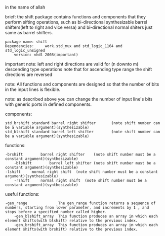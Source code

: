 in the name of allah

brief: the shift package contains functions and components that they perform sifting operations, such as bi-directional synthesizable  barrel shifters(left to right and vice versa) and bi-directional normal shiters just same as barrel shifters.
    
    package name: shift
   	Dependencies:     work.std_mux and std_logic_1164 and std_logic_unsigned 
		version: vhdl 2008(important)
	
important note: left and right directions are valid for (n downto m) descending type operations note that for ascending type range the shift directions are reversed
		
note: All functions and components are designed so that the number of bits in the input lines is flexible.

note: as described above you can change the number of input line's bits with generic ports in defined components. 
		
components:	

    std_brshift	standard barrel right shifter		(note shift number can be a variable argument)(synthesizable)
    std_blshift	standard barrel left shifter		(note shift number can be a variable argument)(synthesizable)
		 
functions:

    -brshift		barrel right shifter	(note shift number must be a constant argument)(synthesizable)
		-blshift		barrel left shifter	(note shift number must be a constant argument)(synthesizable)
   	-lshift		normal right shift	(note shift number must be a constant argument)(synthesizable)
		-rshift		normal right shift	(note shift number must be a constant argument)(synthesizable)
 

useful functions:				

    -gen_range				The gen_range function returns a sequence of numbers, starting from lower parameter, and increments by 1 , and stops before a specified number called higher.			
 		-gen_blshift_array	This function produces an array in which each element shifts(with blshift) relative to the previous index.	
		-gen_brshift_array	This function produces an array in which each element shifts(with brshift) relative to the previous index.	
